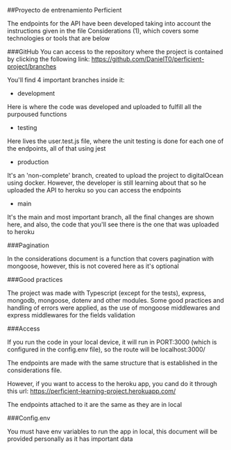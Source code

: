 ##Proyecto de entrenamiento Perficient

The endpoints for the API have been developed taking into account the instructions given in the file Considerations (1), which covers some technologies or tools that are below

###GitHub
You can access to the repository where the project is contained by clicking the following link: https://github.com/DanielT0/perficient-project/branches

You'll find 4 important branches inside it:

- development

Here is where the code was developed and uploaded to fulfill all the purpoused functions

- testing

Here lives the user.test.js file, where the unit testing is done for each one of the endpoints, all of that using jest

- production

It's an 'non-complete' branch, created to upload the project to digitalOcean using docker. However, the developer is still learning about that so he uploaded the API to heroku so you can access the endpoints

- main

It's the main and most important branch, all the final changes are shown here, and also, the code that you'll see there is the one that was uploaded to heroku

###Pagination

In the considerations document is a function that covers pagination with mongoose, however, this is not covered here as it's optional

###Good practices

The project was made with Typescript (except for the tests), express, mongodb, mongoose, dotenv and other modules. Some good practices and handling of errors were applied, as the use of mongoose middlewares and express middlewares for the fields validation

###Access

If you run the code in your local device, it will run in PORT:3000 (which is configured in the config.env file), so the route will be localhost:3000/

The endpoints are made with the same structure that is established in the considerations file.

However, if you want to access to the heroku app, you cand do it through this url: https://perficient-learning-project.herokuapp.com/

The endpoints attached to it are the same as they are in local

###Config.env

You must have env variables to run the app in local, this document will be provided personally as it has important data
